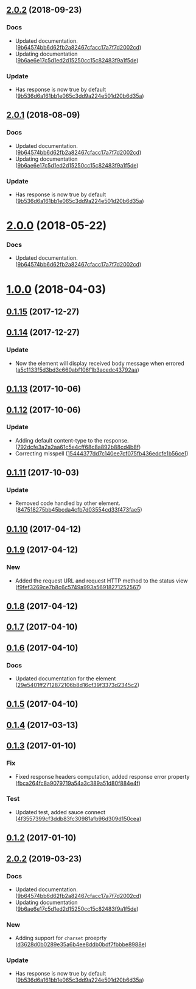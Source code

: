 <a name="2.0.2"></a>
## [2.0.2](https://github.com/advanced-rest-client/response-view/compare/0.1.14...2.0.2) (2018-09-23)


### Docs

* Updated documentation. ([9b64574bb6d62fb2a82467cfacc17a7f7d2002cd](https://github.com/advanced-rest-client/response-view/commit/9b64574bb6d62fb2a82467cfacc17a7f7d2002cd))
* Updating documentation ([9b6ae6e17c5d1ed2d15250cc15c82483f9a1f5de](https://github.com/advanced-rest-client/response-view/commit/9b6ae6e17c5d1ed2d15250cc15c82483f9a1f5de))

### Update

* Has response is now true by default ([9b536d6a161bb1e065c3dd9a224e501d20b6d35a](https://github.com/advanced-rest-client/response-view/commit/9b536d6a161bb1e065c3dd9a224e501d20b6d35a))



<a name="2.0.1"></a>
## [2.0.1](https://github.com/advanced-rest-client/response-view/compare/0.1.14...2.0.1) (2018-08-09)


### Docs

* Updated documentation. ([9b64574bb6d62fb2a82467cfacc17a7f7d2002cd](https://github.com/advanced-rest-client/response-view/commit/9b64574bb6d62fb2a82467cfacc17a7f7d2002cd))
* Updating documentation ([9b6ae6e17c5d1ed2d15250cc15c82483f9a1f5de](https://github.com/advanced-rest-client/response-view/commit/9b6ae6e17c5d1ed2d15250cc15c82483f9a1f5de))

### Update

* Has response is now true by default ([9b536d6a161bb1e065c3dd9a224e501d20b6d35a](https://github.com/advanced-rest-client/response-view/commit/9b536d6a161bb1e065c3dd9a224e501d20b6d35a))



<a name="2.0.0"></a>
# [2.0.0](https://github.com/advanced-rest-client/response-view/compare/0.1.14...2.0.0) (2018-05-22)


### Docs

* Updated documentation. ([9b64574bb6d62fb2a82467cfacc17a7f7d2002cd](https://github.com/advanced-rest-client/response-view/commit/9b64574bb6d62fb2a82467cfacc17a7f7d2002cd))



<a name="1.0.0"></a>
# [1.0.0](https://github.com/advanced-rest-client/response-view/compare/0.1.14...1.0.0) (2018-04-03)




<a name="0.1.15"></a>
## [0.1.15](https://github.com/advanced-rest-client/response-view/compare/0.1.14...0.1.15) (2017-12-27)




<a name="0.1.14"></a>
## [0.1.14](https://github.com/advanced-rest-client/response-view/compare/0.1.13...0.1.14) (2017-12-27)


### Update

* Now the element will display received body message when errored ([a5c1133f5d3bd3c660abf106f1b3acedc43792aa](https://github.com/advanced-rest-client/response-view/commit/a5c1133f5d3bd3c660abf106f1b3acedc43792aa))



<a name="0.1.13"></a>
## [0.1.13](https://github.com/advanced-rest-client/response-view/compare/0.1.12...0.1.13) (2017-10-06)




<a name="0.1.12"></a>
## [0.1.12](https://github.com/advanced-rest-client/response-view/compare/0.1.11...0.1.12) (2017-10-06)


### Update

* Adding default content-type to the response. ([792dcfe3a2a2aa61c5e4cff68c8a892b88cd4b8f](https://github.com/advanced-rest-client/response-view/commit/792dcfe3a2a2aa61c5e4cff68c8a892b88cd4b8f))
* Correcting misspell ([15444377dd7c140ee7cf075fb436edcfe1b56ce1](https://github.com/advanced-rest-client/response-view/commit/15444377dd7c140ee7cf075fb436edcfe1b56ce1))



<a name="0.1.11"></a>
## [0.1.11](https://github.com/advanced-rest-client/response-view/compare/0.1.9...0.1.11) (2017-10-03)


### Update

* Removed code handled by other element. ([847518275bb45bcda4cfb7d03554cd33f473fae5](https://github.com/advanced-rest-client/response-view/commit/847518275bb45bcda4cfb7d03554cd33f473fae5))



<a name="0.1.10"></a>
## [0.1.10](https://github.com/advanced-rest-client/response-view/compare/0.1.9...v0.1.10) (2017-04-12)




<a name="0.1.9"></a>
## [0.1.9](https://github.com/advanced-rest-client/response-view/compare/0.1.7...v0.1.9) (2017-04-12)


### New

* Added the request URL and request HTTP method to the status view ([f9fef3269ce7b8c6c5749a993a56918271252567](https://github.com/advanced-rest-client/response-view/commit/f9fef3269ce7b8c6c5749a993a56918271252567))



<a name="0.1.8"></a>
## [0.1.8](https://github.com/advanced-rest-client/response-view/compare/0.1.7...v0.1.8) (2017-04-12)




<a name="0.1.7"></a>
## [0.1.7](https://github.com/advanced-rest-client/response-view/compare/0.1.6...v0.1.7) (2017-04-10)




<a name="0.1.6"></a>
## [0.1.6](https://github.com/advanced-rest-client/response-view/compare/0.1.4...v0.1.6) (2017-04-10)


### Docs

* Updated documentation for the element ([29e5401ff2712872106b8d16cf39f3373d2345c2](https://github.com/advanced-rest-client/response-view/commit/29e5401ff2712872106b8d16cf39f3373d2345c2))



<a name="0.1.5"></a>
## [0.1.5](https://github.com/advanced-rest-client/response-view/compare/0.1.4...v0.1.5) (2017-04-10)




<a name="0.1.4"></a>
## [0.1.4](https://github.com/advanced-rest-client/response-view/compare/0.1.3...v0.1.4) (2017-03-13)




<a name="0.1.3"></a>
## [0.1.3](https://github.com/advanced-rest-client/response-view/compare/0.1.1...v0.1.3) (2017-01-10)


### Fix

* Fixed response headers computation, added response error property ([fbca264fc8a9079719a54a3c389a51d80f884e4f](https://github.com/advanced-rest-client/response-view/commit/fbca264fc8a9079719a54a3c389a51d80f884e4f))

### Test

* Updated test, added sauce connect ([4f3557399cf3ddb83fc30981afb96d309d150cea](https://github.com/advanced-rest-client/response-view/commit/4f3557399cf3ddb83fc30981afb96d309d150cea))



<a name="0.1.2"></a>
## [0.1.2](https://github.com/advanced-rest-client/response-view/compare/0.1.1...v0.1.2) (2017-01-10)




## [2.0.2](https://github.com/advanced-rest-client/response-view/compare/0.1.14...2.0.2) (2019-03-23)


### Docs

* Updated documentation. ([9b64574bb6d62fb2a82467cfacc17a7f7d2002cd](https://github.com/advanced-rest-client/response-view/commit/9b64574bb6d62fb2a82467cfacc17a7f7d2002cd))
* Updating documentation ([9b6ae6e17c5d1ed2d15250cc15c82483f9a1f5de](https://github.com/advanced-rest-client/response-view/commit/9b6ae6e17c5d1ed2d15250cc15c82483f9a1f5de))

### New

* Adding support for `charset` proeprty ([d3628d0b0289e35a6b4ee8ddb0bdf7fbbbe8988e](https://github.com/advanced-rest-client/response-view/commit/d3628d0b0289e35a6b4ee8ddb0bdf7fbbbe8988e))

### Update

* Has response is now true by default ([9b536d6a161bb1e065c3dd9a224e501d20b6d35a](https://github.com/advanced-rest-client/response-view/commit/9b536d6a161bb1e065c3dd9a224e501d20b6d35a))



